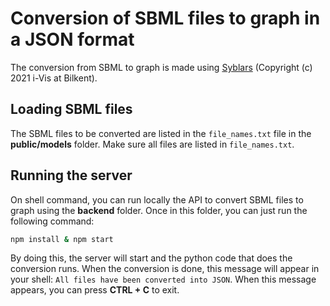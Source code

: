 # Conversion of SBML files to graph in a JSON format

The conversion from SBML to graph is made using [Syblars](https://github.com/iVis-at-Bilkent/syblars/blob/main) (Copyright (c) 2021 i-Vis at Bilkent).

## Loading SBML files

The SBML files to be converted are listed in the `file_names.txt` file in the **public/models** folder. Make sure all files are listed in `file_names.txt`.

## Running the server

On shell command, you can run locally the API to convert SBML files to graph using the **backend** folder. Once in this folder, you can just run the following command:

```sh
npm install & npm start
```

By doing this, the server will start and the python code that does the conversion runs. When the conversion is done, this message will appear in your shell: `All files have been converted into JSON`. When this message appears, you can press **CTRL + C** to exit.